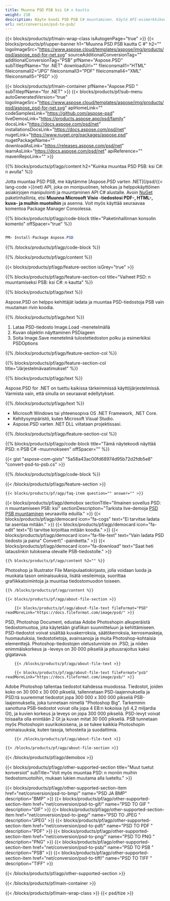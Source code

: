 ```yaml
---
title: Muunna PSD PSB ksi C# n kautta
weight: 210
description: Näyte koodi PSD PSB C# muuntaminen. Käytä API-esimerkkikoodia erän PSD-tiedostoille PSB-muunnokseen VB.NET-, ASP.net- tai missä tahansa .NET-pohjaisessa sovelluksessa.
url: net/conversion/psd-to-psb/
---
```


{{< blocks/products/pf/main-wrap-class isAutogenPage="true" >}}
{{< blocks/products/pf/upper-banner h1="Muunna PSD PSB kautta C #" h2="" logoImageSrc="https://www.aspose.cloud/templates/aspose/img/products/psd/aspose_psd-for-net.svg" sourceAdditionalConversionTag="" additionalConversionTag="PSB" pfName="Aspose.PSD" subTitlepfName="for .NET" downloadUrl="" fileiconsmall1="HTML" fileiconsmall2="JPG" fileiconsmall3="PDF" fileiconsmall4="XML" fileiconsmall5="PSD" >}}

{{< blocks/products/pf/main-container pfName="Aspose.PSD " subTitlepfName="for .NET" >}}
{{< blocks/products/pf/sub-menu autoGeneratedVersion="true" logoImageSrc="https://www.aspose.cloud/templates/aspose/img/products/psd/aspose_psd-for-net.svg" apiHomeLink="" codeSamplesLink="https://github.com/aspose-psd" liveDemosLink="https://products.aspose.app/psd/family" docsLink="https://docs.aspose.com/psd/net" installationsDocsLink="https://docs.aspose.com/psd/net" nugetLink="https://www.nuget.org/packages/aspose.psd" nugetPackageName="" downloadAsLink="https://releases.aspose.com/psd/net" learnAsLink="https://docs.aspose.com/psd/net" apiReference="" mavenRepoLink="" >}}

{{% blocks/products/pf/agp/content h2="Kuinka muuntaa PSD PSB: ksi C#: n avulla" %}}

 Jotta muuntaa PSD PSB, me käytämme
 [Aspose.PSD varten .NET](/psd/{{< lang-code >}}net) 
 API, joka on monipuolinen, tehokas ja helppokäyttöinen asiakirjojen manipulointi ja muuntaminen API C# alustalle. Avoin
 [NuGet](https://www.nuget.org/packages/aspose.psd) 
 paketinhallinta, etsi
 **Muunna Microsoft Visio -tiedostosi PDF-, HTML-, kuva- ja muihin muotoihin** 
 ja asenna. Voit myös käyttää seuraavaa komentoa Package Manager Consolessa.

{{% blocks/products/pf/agp/code-block title="Paketinhallinnan konsolin komento" offSpacer="true" %}}

```cs

PM> Install-Package Aspose.PSD

```

{{% /blocks/products/pf/agp/code-block %}}

{{% /blocks/products/pf/agp/content %}}

{{< blocks/products/pf/agp/feature-section isGrey="true" >}}

{{% blocks/products/pf/agp/feature-section-col title="Vaiheet PSD: n muuntamiseksi PSB: ksi C#: n kautta" %}}

{{% blocks/products/pf/agp/text %}}

 Aspose.PSD on helppo kehittäjät ladata ja muuntaa PSD-tiedostoja PSB vain muutaman rivin koodia.

{{% /blocks/products/pf/agp/text %}}

1. Lataa PSD-tiedosto Image.Load -menetelmällä
1. Kuvan objektin näyttaminen PSDiageen
1. Soita Image.Save menetelmä tulostetiedoston polku ja esimerkiksi PSDOptions

{{% /blocks/products/pf/agp/feature-section-col %}}

{{% blocks/products/pf/agp/feature-section-col title="Järjestelmävaatimukset" %}}

{{% blocks/products/pf/agp/text %}}

 Aspose.PSD for .NET on tuettu kaikissa tärkeimmissä käyttöjärjestelmissä. Varmista vain, että sinulla on seuraavat edellytykset.

{{% /blocks/products/pf/agp/text %}}

- Microsoft Windows tai yhteensopiva OS .NET Framework, .NET Core.
- Kehitysympäristö, kuten Microsoft Visual Studio.
- Aspose.PSD varten .NET DLL viitataan projektissasi.

{{% /blocks/products/pf/agp/feature-section-col %}}

{{% blocks/products/pf/agp/code-block title="Tämä näytekoodi näyttää PSD: n PSB C# -muunnokseen" offSpacer="" %}}

{{< gist "aspose-com-gists" "5a58a43ac00fd68974d95b72d2fdb5e8" "convert-psd-to-psb.cs" >}}

{{% /blocks/products/pf/agp/code-block %}}

{{< /blocks/products/pf/agp/feature-section >}}

    {{< blocks/products/pf/agp/faq-item question="" answer="" >}}
 

<!-- aboutfile Starts -->

{{< blocks/products/pf/agp/demobox sectionTitle="Ilmainen sovellus PSD: n muuntamiseen PSB: ksi" sectionDescription="Tarkista live-demoja [PSD PSB muuntaminen](https://products.aspose.app/psd/conversion/psd-to-psb) seuraavilla eduilla." >}}
        {{< blocks/products/pf/agp/democard icon="fa-cogs" text="Ei tarvitse ladata tai asentaa mitään." >}}
        {{< blocks/products/pf/agp/democard icon="fa-edit" text="Ei tarvitse kirjoittaa mitään koodia." >}}
        {{< blocks/products/pf/agp/democard icon="fa-file-text" text="Vain ladata PSD tiedosto ja paina\" Convert\” -painiketta." >}}
        {{< blocks/products/pf/agp/democard icon="fa-download" text="Saat heti latauslinkin tuloksena olevalle PSB-tiedostolle." >}}

    {{% blocks/products/pf/agp/content h2="" %}}

 Photoshop ja Illustrator File Manipulaatiokirjasto, jolla voidaan luoda ja muokata tason ominaisuuksia, lisätä vesileimoja, suorittaa grafiikkatoimintoja ja muuntaa tiedostomuodon toiseen.



    {{% /blocks/products/pf/agp/content %}}

    {{< blocks/products/pf/agp/about-file-section >}}

        {{< blocks/products/pf/agp/about-file-text fileFormat="PSD" readMoreLink="https://docs.fileformat.com/image/psd/" >}}
PSD, Photoshop Document, edustaa Adobe Photoshopin alkuperäistä tiedostomuotoa, jota käytetään grafiikan suunnitteluun ja kehittämiseen. PSD-tiedostot voivat sisältää kuvakerroksia, säätökerroksia, kerrosmaskeja, huomautuksia, tiedostotietoja, avainsanoja ja muita Photoshop-kohtaisia elementtejä. Photoshop-tiedostojen oletustunniste on .PSD, ja niiden enimmäiskorkeus ja -leveys on 30 000 pikseliä ja pituusrajoitus kaksi gigatavua.

        {{< /blocks/products/pf/agp/about-file-text >}}

        {{< blocks/products/pf/agp/about-file-text fileFormat="psb" readMoreLink="https://docs.fileformat.com/image/psb/" >}}
Adobe Photoshop tallentaa tiedostot kahdessa muodossa. Tiedostot, joiden koko on 30 000 x 30 000 pikseliä, tallennetaan PSD-laajennuksella ja PSD:tä suuremmat tiedostot jopa 300 000 x 300 000 pikseliä PSB-laajennuksella, joka tunnetaan nimellä "Photoshop Big". Tarkemmin sanottuna PSB-tiedostot voivat olla jopa 4 EB:n kokoisia (yli 4,2 miljardia Gt), ja kuvien korkeus ja leveys on jopa 300 000 pikseliä. PSD-levyt voivat toisaalta olla enintään 2 Gt ja kuvan mitat 30 000 pikseliä. PSB tunnetaan myös Photoshopin suurikokoisena, ja se tukee kaikkia Photoshopin ominaisuuksia, kuten tasoja, tehosteita ja suodattimia.

        {{< /blocks/products/pf/agp/about-file-text >}}

    {{< /blocks/products/pf/agp/about-file-section >}}

{{< /blocks/products/pf/agp/demobox >}}

<!-- aboutfile Ends -->

{{< blocks/products/pf/agp/other-supported-section title="Muut tuetut konversiot" subTitle="Voit myös muuntaa PSD: n moniin muihin tiedostomuotoihin, mukaan lukien muutama alla lueteltu." >}}

{{< blocks/products/pf/agp/other-supported-section-item href="net/conversion/psd-to-bmp/" name="PSD JA BMP" description="BMP" >}}
{{< blocks/products/pf/agp/other-supported-section-item href="net/conversion/psd-to-gif/" name="PSD TO GIF " description="GIF" >}}
{{< blocks/products/pf/agp/other-supported-section-item href="net/conversion/psd-to-jpeg/" name="PSD TO JPEG " description="JPEG" >}}
{{< blocks/products/pf/agp/other-supported-section-item href="net/conversion/psd-to-pdf/" name="PSD TO PDF " description="PDF" >}}
{{< blocks/products/pf/agp/other-supported-section-item href="net/conversion/psd-to-png/" name="PSD TO PNG " description="PNG" >}}
{{< blocks/products/pf/agp/other-supported-section-item href="net/conversion/psd-to-psb/" name="PSD TO PSB " description="PSB" >}}
{{< blocks/products/pf/agp/other-supported-section-item href="net/conversion/psd-to-tiff/" name="PSD TO TIFF " description="TIFF" >}}

{{< /blocks/products/pf/agp/other-supported-section >}}

{{< /blocks/products/pf/main-container >}}
    
{{< /blocks/products/pf/main-wrap-class >}}
{{< psd/tize >}}
